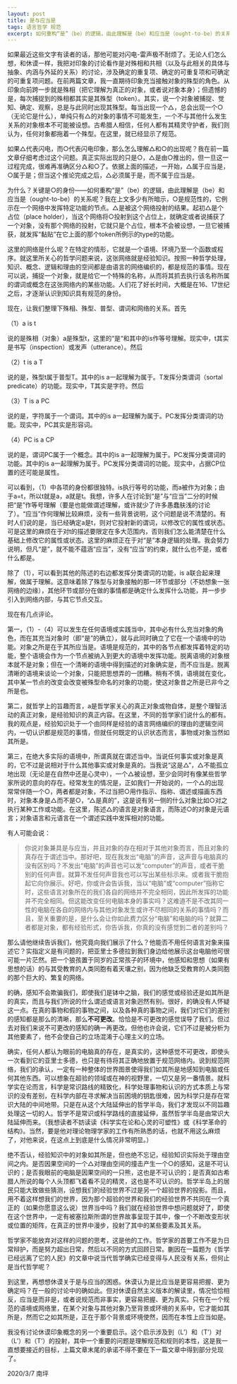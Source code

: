 ```yaml
---
layout: post
title: 是与应当是
tags: 语言哲学 规范
excerpt: 如何重构“是”（be）的逻辑，由此理解是（be）和应当是（ought-to-be）的关系呢？
---
```


如果最近这些文字有读者的话，那他可能对闪电-雷声极不耐烦了。无论人们怎么想，和休谟一样，我把对印象的讨论看作是对殊相和共相（以及与此相关的具体与抽象、内涵与外延的关系）的讨论，涉及确定的重复项、确定的可重复项和可确定的可重复项问题。在前两篇文章，我一直期待印象充当接触对象的殊型的角色。从印象向前跨一步就是殊相（把它理解为真正的对象，或者说对象本身）；但遗憾的是，每次捕捉到的殊相都其实是其殊型（token）。其实，说一个对象被捕捉、觉知、确定、观察，总是与此同时出现其殊型。每当出现一个△，总会出现一个○（无论它是什么），单纯只有△的对象的事情不可能发生，一个不与其他什么发生关系的对象根本不可能被设想。古希腊人相信，任何人都有其精灵守护者，我们则认为，任何对象都拖着一个殊型。在这里，就已经显示了规范。

如果△代表闪电，而○代表闪电印象，那么怎么理解△和○的出现呢？我在前一篇文章仔细考虑过这个问题。真正实际出现的只是○，△是由○推出的，但一旦这一过程完成，很难再准确区分△和○了。依据上面的描述，一开始，△属于应当是，○属于是；但当这个推论完成之后，△必须属于是，而不属于应当是。

为什么？关键是○的身份——如何重构“是”（be）的逻辑，由此理解是（be）和应当是（ought-to-be）的关系呢？我在上文多少有所暗示，○是规范性的，它例示在一个网络中发挥特定功能的节点。△是被这个网络投射的结果。起初△是个占位（place holder），当这个网络将○投射到这个占位上，就确定或者说捕获了一个对象，没有那个网络的投射，它就只是个占位，根本不会被设想，一旦它被捕获，就发挥“黏贴”在它上面的那个token所例示的type的功能。

这里的网络是什么呢？在特定的情形，它就是一个语境、环境乃至一个函数或程序。就这里所关心的哲学问题来说，这张网络就是经验知识。按照一种哲学处理，知识、概念、逻辑和理由的空间都是由语言的网络编织的，都是规范的事情。现在可以说，捕捉一个对象，就是给它一个特殊的名称，从而将其抓去执行该名称所属的谓词或概念在这张网络内的某些功能。人们花了好长时间，大概是在16、17世纪之后，才逐渐认识到知识具有规范的身份。

现在，让我们整理下殊相、殊型、普型、谓词和网络的关系。首先

（1）a is t

说的是殊相（对象）a是殊型t，这里的“是“和其中的is作等号理解。现实中，t其实是书写（inspection）或发声（utterance）。然后



（2）t is a T

说的是，殊型t属于普型T。其中的is a一起理解为属于。T发挥分类谓词（sortal predicate）的功能。现实中，T其实是字符。然后

（3）T is a PC

说的是，字符属于一个谓词。其中的is a一起理解为属于。PC发挥分类谓词的功能。现实中，PC其实是形容词。

（4）PC is a CP

说的是，谓词PC属于一个概念。其中的is a一起理解为属于。PC发挥分类谓词的功能。其中的is a一起理解为属于。PC发挥分类谓词的功能。现实中，占据CP位置的还可能是属性。

可以看到，（1）中各项的身份都很独特。is执行等号的功能，而a被作为对象；由于a=t，所以t就是a，a就是t。我想，许多人在讨论到“是”与“应当”二分的时候把“是”作等号理解（要是也能做谓述理解，或许就少了许多愚蠢肤浅的讨论了）。“应当”作何理解比较麻烦，没有一些背景说明，这个问题是说不清楚的。有时人们说的是，当已经确定a是t，则对它投射新的谓词，以修改它的属性或状态。可是这里的麻烦在于对t的描述要限定在多大范围内，否则我们怎么能清楚在什么基础上修改它的属性或状态。这里的麻烦正在于对“是”本身逻辑的处理。我会努力说明，但凡“是”，就不能不蕴涵“应当”，没有“应当”的约束，就什么也不是，或者什么都是。

除了（1），可以看到其他的陈述的右边都发挥分类谓词的功能，is a联合起来理解，做属于理解。这意味着除了殊型与对象接触的那一环节或部分（不妨想象一张网络的边缘），其他环节或部分在做的事情都是确定什么发挥什么功能，并一步步引入到网络内部，与其它节点交互。

现在有几点评论。

第一，（1）-（4）可以发生在任何语境或实践当中，其中必有什么充当对象的角色，而在其充当对象时（即“是”的确立），就与此同时确立了它在一个语境中的功能。对象之所是在于其所应当是。语境是规范的，其中的各节点都发挥着特定的功能，整个语境会作为一个节点被纳入到更大的语境中发挥功能。脱离语境的对象根本就不是对象；但在一个清晰的语境中得到描述的对象确实是，而不应当是。脱离清晰的语境来谈论一个对象，只能把思想弄的一团糟。稍有不慎，语境就在变化，其中某一节点的改变会改变被殊型命名的对象的功能，使这对象昔之所是已非今之所是也。

第二，就哲学上的旨趣而言，a是哲学家关心的真正对象或物自体，是整个理智活动的真正对象，是经验知识的真正内容。在这里，不同的哲学家们说什么的都有。我的观点是，经验知识处于一个由同样是经验的语言网络编织的理由的逻辑空间内，一切认识都是规范的事情，但就任何既定的认识状态而言，事物或对象当然如其所是。

第三，在绝大多实际的语境中，所谓真就在谓述当中。当说任何事实或对象是真的，它不过是说相对于什么其他事实或对象是真的。当我说“这是△”，△不能孤立地出现（无论是在自然中还是心灵中），一个△被设想，至少会同时有像某些哲学家所说的意向的存在。经常发生的情况是，正如我们一开始说的，一个△的出现常常伴随一个○，两者都是对象，不过当把○用作指示、指称、谓述或描画东西时，对象本身是△而不是○，“△是真的”，这是说有另一侧的什么对象比如○对之执行某种工作或功能。在这里，陈述△的语言是对象语言，而陈述○的对象是元语言；对象语言和元语言在一个谓述实践中发挥相对的功能。

有人可能会说：

> 你说对象兼具是与应当，并且对象的存在相对于其他对象而言，而且对象的真存在于谓述当中。那好吧，现在我发出“电脑”的声音，这声音与电脑真的没有区别吗？不发出“电脑”的声音也可以发“computer”的声音，或者干脆别的任何声音。就算不发任何声音我也可以写出某些标示来。或者我干脆抱起它向你展示。好吧，你或许会告诉我，当以“电脑”或“computer”指称它时，这些语言对象所在的我们各自的网络并不完全相同，因此所发挥的功能并不完全相同。但这能改变任何电脑本身的事实吗？这难道不是不改其同一性的电脑在各自的网络内与其他对象发生或许不尽相同的关系的事情吗？而且，至关重要的是，是什么会让你如此费力区分“电脑”和电脑的吗？就算二者都是对象，都有经验形式，你告诉我，你真的没有感觉到二者的差别吗？

那么请他继续告诉我们，他究竟向我们展示了什么？他能否不用任何语言对象来描述它？实指定义是有问题的，把亚里士多德拉到我们身边给他展示这台电脑他可很可能一片茫然。把一个狼孩置于同岁的正常孩子的环境中，他感知和思想（如果有思想的话）的与其受教育的人类同胞有着天壤之别，因为他缺乏受教育的人类同胞的那个巨大的、繁复的网络。

的确，感知不会欺骗我们，即使我们是钵中之脑，我们的感觉或经验还是如其所是的真实，而且与我们所说的什么谓述或语言对象迥然有别。很好，的确没有人怀疑这一点。在真的事物和假的事物之间，以及各种真的事物之间，我们对它们的差别的感知都是那么的清晰，那么**不可更改**。恰恰是不可更改的感觉误导了我们。但过去对我们来说不可更改的感知的确一再更改。但他也许会说，它们不过是被分析为其他要素了，他不会使自己的立场混淆于心理主义的立场。

确实，任何人都认为眼前的电脑真的存在，是真实的，这种感觉不可更改，即使头一次看到它的亚里士多德，也只是有待将其正确地放置于规范网络内。说到规范网络，我们的承认，一定有一种整体的世界图景使得我们如其所是地感知到电脑或任何其他东西。可以想象在超验的领域或在神的视野里，一切又是另一番情景。就科学实在论而言，科学是常识路线的精致化，科学处理事物和认识的方式本质上与常识的没有差别，在科学内部在寻求解决当前困境的钥匙很难，因为科学只是存在常识大陆的中间地带。只是在从这个大陆延伸出的哲学半岛，我们才发现以不同旨趣处理这一切的人。哲学不是常识或科学路线的直接延伸，虽然哲学半岛是由常识大陆延伸而来。（我想读者不妨读读《科学实在论和心灵的可塑性》或《科学革命的结构》。当然，要是他对理论物理学家的工作有所熟悉的话，也就不用这么麻烦了，对他来说，在这点上到底是什么情况非常明显。）

绝不否认，经验知识中的对象如其所是，但也绝不忘记，经验知识实际处于理由空间之内。是否因果空间的一个△对理由空间的撞击产生一个○的感知，这是不可认识的；是否我眼前的电脑是因果空间的一只熊，这也是不可认识的；是否真如古希腊人所说的每个人头顶都飞着看不见的精灵，这也是不可认识的。哲学半岛上的居民只能大致做些猜测，设想我们的经验世界不过是另一个超验世界的投影。而且，用不着这样想我们的世界，因为那个超验的世界和我们的经验世界不共同在一个真正的（如果你愿意这么说）世界当中吗？我们就在经验世界中想问题就好了，即使在这个世界中，一定有被塞拉斯所谓的世界故事呈现于其中，像一个不断改变形状或位置的矩阵，在真正的世界中漫步，投射了其中的某些要素及其关系。

哲学家不能放弃对这样的问题的思考，这是他的工作。哲学家的首要工作不是为日常辩护，而是努力超出日常，然后以不同的方式回顾日常。蒯因在一篇题为《哲学已经远离了它的人民》的文章中说当代哲学确实已经变得与人民没有关系，但何止是当代哲学呢？

到这里，再想想休谟关于是与应当的困惑。休谟认为是比应当是更容易把握、更为确定吗？在一般的讨论中的确如此。但对休谟自然主义版本的解读里，情况恰恰相反，应当是而非是，或者说规范而非事实，更容易把握、更为真实。只有在一个规范的语境或网络里，在某个对象与其他对象乃至背景或环境的关系中，它才能如其所是，然而它之如其所是，正在于那个背景或环境使然，因而在本性上应当如是。

我没有讨论休谟印象概念的另一个重要启示。这个启示涉及到（L’）和（T’）对（L’）和（T’）的投射，其中一个重要的问题是理解规范和规则的本性，这是我一直想要接近的目标，上篇文章末尾的承诺不得不要在下一篇文章中得到部分兑现了。

2020/3/7
南坪